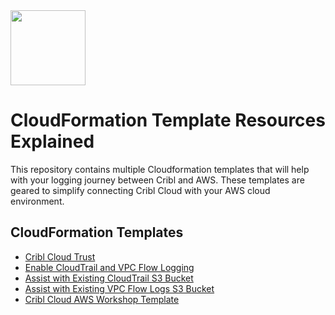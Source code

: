 <img src="https://cribl-logo-marketplace.s3.us-east-1.amazonaws.com/Cribl-Cloud-Logo-2C-Black.png" class="logo" width="120"/>

# CloudFormation Template Resources Explained

This repository contains multiple Cloudformation templates that will help with your logging journey between Cribl and AWS. These templates are geared to simplify connecting Cribl Cloud with your AWS cloud environment. 

## CloudFormation Templates 
- [Cribl Cloud Trust](documentation//Cribl%20Cloud%20Trust%20IAM%20Role%20CloudFormation%20Template.md)
- [Enable CloudTrail and VPC Flow Logging](documentation/Enable%20CloudTrail%20and%20VPC%20Flow%20Logging.md)
- [Assist with Existing CloudTrail S3 Bucket](documentation/Cribl%20Cloud%20Trust%20IAM%20Role%20for%20CloudTrail%20Access.md)
- [Assist with Existing VPC Flow Logs S3 Bucket](documentation/Cribl%20Cloud%20Trust%20IAM%20Role%20for%20VPC%20Flow%20Logs%20Acces.md)
- [Cribl Cloud AWS Workshop Template](documentation/Cribl%20Cloud%20Trust%20IAM%20Role%20for%20AWS%20Workshop.md)